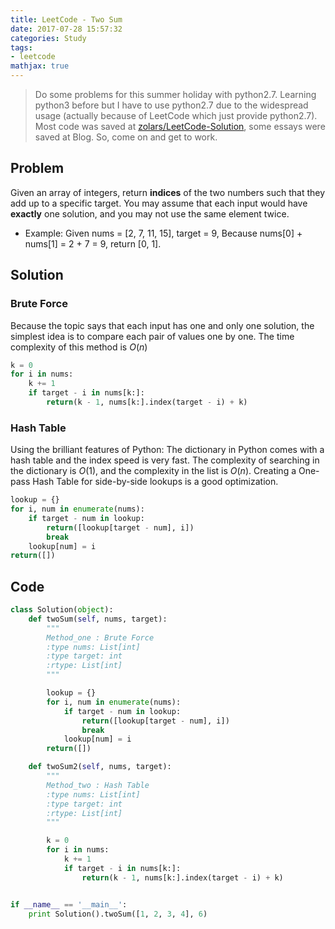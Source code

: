 ```yaml
---
title: LeetCode - Two Sum
date: 2017-07-28 15:57:32
categories: Study
tags:
- leetcode
mathjax: true
---
```


> Do some problems for this summer holiday with python2.7. Learning python3 before but I have to use python2.7 due to the widespread usage (actually because of LeetCode which just provide python2.7). Most code was saved at [zolars/LeetCode-Solution](https://github.com/zolars/LeetCode-Solution), some essays were saved at Blog. So, come on and get to work.

## Problem

Given an array of integers, return **indices** of the two numbers such that they add up to a specific target.
You may assume that each input would have **exactly** one solution, and you may not use the same element twice.

<!--more-->

-   Example:
    Given nums = [2, 7, 11, 15], target = 9,
    Because nums[0] + nums[1] = 2 + 7 = 9,
    return [0, 1].

<!--more-->

## Solution

### Brute Force

Because the topic says that each input has one and only one solution, the simplest idea is to compare each pair of values one by one.
The time complexity of this method is $O(n)$

```python
k = 0
for i in nums:
    k += 1
    if target - i in nums[k:]:
        return(k - 1, nums[k:].index(target - i) + k)
```

### Hash Table

Using the brilliant features of Python: The dictionary in Python comes with a hash table and the index speed is very fast. The complexity of searching in the dictionary is $O(1)$, and the complexity in the list is $O(n)$.
Creating a One-pass Hash Table for side-by-side lookups is a good optimization.

```python
lookup = {}
for i, num in enumerate(nums):
    if target - num in lookup:
        return([lookup[target - num], i])
        break
    lookup[num] = i
return([])
```

## Code

```python
class Solution(object):
    def twoSum(self, nums, target):
        """
        Method_one : Brute Force
        :type nums: List[int]
        :type target: int
        :rtype: List[int]
        """

        lookup = {}
        for i, num in enumerate(nums):
            if target - num in lookup:
                return([lookup[target - num], i])
                break
            lookup[num] = i
        return([])

    def twoSum2(self, nums, target):
        """
        Method_two : Hash Table
        :type nums: List[int]
        :type target: int
        :rtype: List[int]
        """

        k = 0
        for i in nums:
            k += 1
            if target - i in nums[k:]:
                return(k - 1, nums[k:].index(target - i) + k)


if __name__ == '__main__':
    print Solution().twoSum([1, 2, 3, 4], 6)
```
